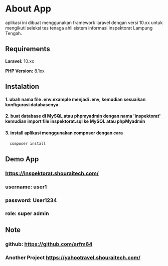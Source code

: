 
# About App

aplikasi ini dibuat menggunakan framework laravel dengan versi 10.xx untuk mengikuti seleksi tes tenaga ahli sistem informasi inspektorat Lampung Tengah.

## Requirements
**Laravel:** 10.xx

**PHP Version:** 8.1xx


## Instalation
#### 1. ubah nama file .env.example menjadi .env, kemudian sesuaikan konfigurasi databasenya.
#### 2. buat database di MySQL atau phpmyadmin dengan nama 'inspektorat' kemudian import file inspektorat.sql ke MySQL atau phpMyadmin
#### 3. install aplikasi menggunakan composer dengan cara
```bash
  composer install
```

## Demo App
### https://inspektorat.shouraitech.com/
### username: user1
### password: User1234
### role: super admin


## Note
### github: https://github.com/arfm64
### Another Project https://yahootravel.shouraitech.com/

